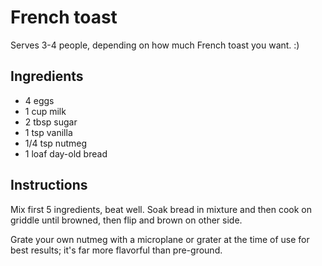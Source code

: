 # French toast

Serves 3-4 people, depending on how much French toast you want. :)

## Ingredients

* 4 eggs
* 1 cup milk
* 2 tbsp sugar
* 1 tsp vanilla
* 1/4 tsp nutmeg
* 1 loaf day-old bread

## Instructions

Mix first 5 ingredients, beat well. Soak bread in mixture and then cook on griddle until browned, then flip and brown on other side.

Grate your own nutmeg with a microplane or grater at the time of use for best results; it's far more flavorful than pre-ground.